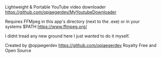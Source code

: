 Lightweight & Portable YouTube video downloader https://github.com/opjaegerdev/MyYoutubeDownloader

Requires FFMpeg in this app's directory (next to the .exe) or in your systems $PATH https://www.ffmpeg.org/

I didnt tread any new ground here I just wanted to do it myself.

Created by @opjaegerdev https://github.com/opjaegerdev
Royalty Free and Open Source


